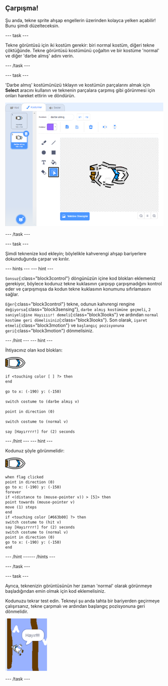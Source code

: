## Çarpışma!

Şu anda, tekne sprite ahşap engellerin üzerinden kolayca yelken açabilir! Bunu şimdi düzelteceksin.

--- task ---

Tekne görüntüsü için iki kostüm gerekir: biri normal kostüm, diğeri tekne çöktüğünde. Tekne görüntüsü kostümünü çoğaltın ve bir kostüme 'normal' ve diğer 'darbe almış' adını verin.

--- /task ---

--- task ---

'Darbe almış' kostümünüzü tıklayın ve kostümün parçalarını almak için **Select** aracını kullanın ve teknenin parçalara çarpmış gibi görünmesi için onları hareket ettirin ve döndürün.

![ekran görüntüsü](images/boat-hit-costume-annotated.png)

--- /task ---

--- task ---

Şimdi teknenize kod ekleyin; böylelikle kahverengi ahşap bariyerlere dokunduğunda çarpar ve kırılır.

--- hints ---
 --- hint ---

`Sonsuz`{:class="block3control"} döngünüzün içine kod blokları eklemeniz gerekiyor, böylece kodunuz tekne kuklasının çarpışıp çarpışmadığını kontrol eder ve çarpışmışsa da kodun tekne kuklasının konumunu sıfırlamasını sağlar.

`Eğer`{:class="block3control"} tekne, odunun kahvrengi rengine `değiyorsa`{:class="block3sensing"}, `darbe almış kostümüne geçmeli`, `2 saniyeliğine Hayıııır! demeli`{:class="block3looks"} ve ardından `normal kostüme geri dömelisiniz`{:class="block3looks"}. Son olarak, `işaret etmeli`{:class="block3motion"} ve `başlangıç pozisyonuna geri`{:class="block3motion"} dönmelisiniz.

--- /hint --- --- hint ---

İhtiyacınız olan kod blokları:

![tekne-görüntüsü](images/boat_resize.png)

```blocks3
if <touching color [ ] ?> then
end

go to x: (-190) y: (-150)

switch costume to (darbe almış v)

point in direction (0)

switch costume to (normal v)

say [Hayırrrr!] for (2) seconds
```

--- /hint --- --- hint ---

Kodunuz şöyle görünmelidir:

![tekne-görüntüsü](images/boat_resize.png)

```blocks3
when flag clicked
point in direction (0)
go to x: (-190) y: (-150)
forever
if <(distance to (mouse-pointer v)) > [5]> then
point towards (mouse-pointer v)
move (1) steps
end
if <touching color [#663b00] ?> then
switch costume to (hit v)
say [Hayırrrr!] for (2) seconds
switch costume to (normal v)
point in direction (0)
go to x: (-190) y: (-150)
end
```

--- /hint ------ /hints ---

--- /task ---

--- task ---

Ayrıca, teknenizin görüntüsünün her zaman 'normal' olarak görünmeye başladığından emin olmak için kod eklemelisiniz.

Kodunuzu tekrar test edin. Tekneyi şu anda tahta bir bariyerden geçirmeye çalışırsanız, tekne çarpmalı ve ardından başlangıç pozisyonuna geri dönmelidir.

![ekran görüntüsü](images/boat-crash.png)

--- /task ---